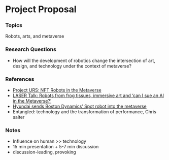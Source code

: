 # Project Proposal
### Topics
Robots, arts, and metaverse

### Research Questions
- How will the development of robotics change the intersection of art, design, and technology under the context of metaverse?
### References
- [Project URS: NFT Robots in the Metaverse](https://www.niftyzone.com/project-urs-nft-robots-in-the-metaverse/14160)
- [LASER Talk: Robots from frog tissues, immersive art and ‘can I sue an AI in the Metaverse?’](https://stanforddaily.com/2022/01/25/laser-talk-robots-from-frog-tissues-immersive-art-and-can-i-sue-an-ai-in-the-metaverse/)
- [Hyundai sends Boston Dynamics’ Spot robot into the metaverse](https://techcrunch.com/2022/01/04/hyundai-plans-to-incorporate-robots-into-the-metaverse-to-help-users-reach-out-and-touch-someone/)
- Entangled: technology and the transformation of performance, Chris salter

### Notes
- Influence on human >> technology
- 15 min presentation + 5-7 min discussion
- discussion-leading, provoking
